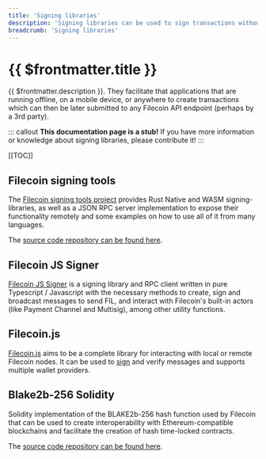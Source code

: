 ```yaml
---
title: 'Signing libraries'
description: 'Signing libraries can be used to sign transactions without requiring a dedicated node.'
breadcrumb: 'Signing libraries'
---
```


# {{ $frontmatter.title }}

{{ $frontmatter.description }}. They facilitate that applications that are running offline, on a mobile device, or anywhere to create transactions which can then be later submitted to any Filecoin API endpoint (perhaps by a 3rd party).

::: callout
**This documentation page is a stub!** If you have more information or knowledge about signing libraries, please contribute it!
:::

[[TOC]]

## Filecoin signing tools

The [Filecoin signing tools project](https://zondax.ch/projects/filecoin-signing-tools/#features) provides Rust Native and WASM signing-libraries, as well as a JSON RPC server implementation to expose their functionality remotely and some examples on how to use all of it from many languages.

The [source code repository can be found here](https://github.com/Zondax/filecoin-signing-tools).

## Filecoin JS Signer

[Filecoin JS Signer](https://github.com/blitslabs/filecoin-js-signer) is a signing library and RPC client written in pure Typescript / Javascript with the necessary methods to create, sign and broadcast messages to send FIL, and interact with Filecoin's built-in actors (like Payment Channel and Multisig), among other utility functions.

## Filecoin.js

[Filecoin.js](https://filecoin-shipyard.github.io/filecoin.js/) aims to be a complete library for interacting with local or remote Filecoin nodes. It can be used to [sign](https://filecoin-shipyard.github.io/filecoin.js/docs/sign-message) and verify messages and supports multiple wallet providers.

## Blake2b-256 Solidity

Solidity implementation of the BLAKE2b-256 hash function used by Filecoin that can be used to create interoperability with Ethereum-compatible blockchains and facilitate the creation of hash time-locked contracts.

The [source code repository can be found here](https://github.com/blitslabs/filecoin-blake2b-solidity).
